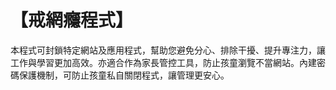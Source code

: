 # 【戒網癮程式】
本程式可封鎖特定網站及應用程式，幫助您避免分心、排除干擾、提升專注力，讓工作與學習更加高效。亦適合作為家長管控工具，防止孩童瀏覽不當網站。內建密碼保護機制，可防止孩童私自關閉程式，讓管理更安心。

